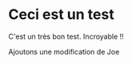 <h1>Ceci est un test</h1>
<div>
  <p>C'est un très bon test. Incroyable !!</p>
  <quote>Ajoutons une modification de Joe</quote>
</div>
